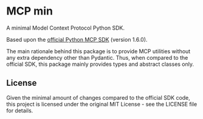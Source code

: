 # MCP min

A minimal Model Context Protocol Python SDK.

Based upon the [official Python MCP SDK](https://github.com/modelcontextprotocol/python-sdk) (version 1.6.0).

The main rationale behind this package is to provide MCP utilities without any extra dependency other than Pydantic. Thus, when compared to the official SDK, this package mainly provides types and abstract classes only.

## License

Given the minimal amount of changes compared to the official SDK code, this project is licensed under the original MIT License - see the LICENSE file for details.
